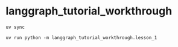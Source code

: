 # langgraph_tutorial_workthrough

`uv sync`

`uv run python -m langgraph_tutorial_workthrough.lesson_1`
